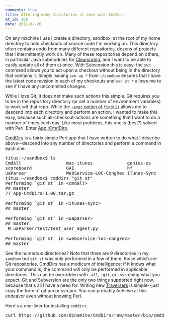 ```yaml
--- 
comments: true
title: Altering many directories at once with CmdDirs
mt_id: 268
date: 2011-02-20
---
```

<p>On any machine I use I create a directory, sandbox, at the root of my home directory to hold checkouts of source code I'm working on.  This directory often contains code from many different repositories, dozens of projects that I intermittently work on.  Many of these repositories depend on others, in particular Java submodules for <a href="http://clearspring.com/">Clearspring</a>, and I want to be able to easily update all of them at once.  With Subversion this is easy: the <code>svn</code> command allows you to act upon a checkout without being in the directory that contains it.  Simply issuing <code>svn up *</code> from <code>~/sandbox</code> ensures that I have the latest code revision in each of my checkouts and <code>svn st *</code> allows me to see if I have any uncommited changes.</p>

<p>While I love Git, it does not make such actions this simple.  Git requires you to be in the repository directory (or set a number of environment variables) to work wit that repo.  While the <a href="http://superuser.com/questions/235455/bash-script-to-perform-an-action-on-each-subdirectory-in-a-directory"><code>-exec</code> option of <code>find(1)</code></a> allows me to descend into each directory and perform an action, I wanted to make this easy, because such all-checkout-actions are something that I want to do a number of times each day.  Like most problems, this one is (best?) solved with Perl.  Enter <a href="https://github.com/dinomite/CmdDirs">App::CmdDirs</a>.</p>

<p><a href="https://github.com/dinomite/CmdDirs/raw/master/bin/cmddirs">CmdDirs</a> is a fairly simple Perl app that I have written to do what I describe above--descend into any number of directories and perform a command in each one.</p>

<pre>titus:~/sandbox$ ls
CmdAll                 mac-itunes             genius-os
scoreboard             GAE                    hf
uaParser               WebService-LOC-CongRec iTunes-Sync
titus:~/sandbox$ cmddirs "git st"
Performing `git st` in &lt;cmdall&gt;
## master
?? App-CmdDirs-1.00.tar.gz

Performing `git st` in &lt;itunes-sync&gt;
## master

Performing `git st` in &lt;uaparser&gt;
## master
 M uaParser/test/test_user_agent.py

Performing `git st` in &lt;webservice-loc-congrec&gt;
## master
</pre>

See the numerous directories? Note that there are 9 directories in my `sandbox` but `git st` was only performed in a few of them, those which are Git repositories.  CmdDirs has a modicum of intelligence: if it knows what your command is, the command will only be performed in applicable directories.  This can be overridden with `-all`, `-git`, or `-svn` doing what you expect.  Git and Subversion are the only two things supported right now, because that's all I have a need for. Writing new [Traversers](https://github.com/dinomite/CmdDirs/tree/master/lib/App/CmdDirs/Traverser) is simple--just copy the form of git.pm or svn.pm.  You can probably Achieve at this endeavor even without knowing Perl.

Here's a one-liner for installing `cmddirs`:

<pre>
curl https://github.com/dinomite/CmdDirs/raw/master/bin/cmddirs > ~/bin/cmddirs && chmod a+x ~/bin/cmddirs
</pre> 

